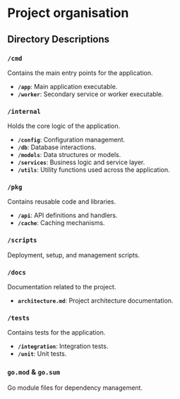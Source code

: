 # Project organisation


## Directory Descriptions

### `/cmd`
Contains the main entry points for the application.
- **`/app`**: Main application executable.
- **`/worker`**: Secondary service or worker executable.

### `/internal`
Holds the core logic of the application.
- **`/config`**: Configuration management.
- **`/db`**: Database interactions.
- **`/models`**: Data structures or models.
- **`/services`**: Business logic and service layer.
- **`/utils`**: Utility functions used across the application.

### `/pkg`
Contains reusable code and libraries.
- **`/api`**: API definitions and handlers.
- **`/cache`**: Caching mechanisms.

### `/scripts`
Deployment, setup, and management scripts.

### `/docs`
Documentation related to the project.
- **`architecture.md`**: Project architecture documentation.

### `/tests`
Contains tests for the application.
- **`/integration`**: Integration tests.
- **`/unit`**: Unit tests.

### `go.mod` & `go.sum`
Go module files for dependency management.
